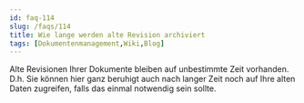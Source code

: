 ```yaml
---
id: faq-114
slug: /faqs/114
title: Wie lange werden alte Revision archiviert
tags: [Dokumentenmanagement,Wiki,Blog]
---
```

Alte Revisionen Ihrer Dokumente bleiben auf unbestimmte Zeit vorhanden. D.h. Sie können hier ganz beruhigt auch nach langer Zeit noch auf Ihre alten Daten zugreifen, falls das einmal notwendig sein sollte.